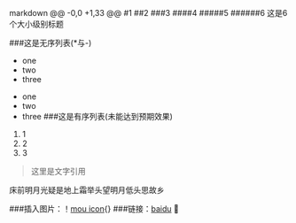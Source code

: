 markdown
@@ -0,0 +1,33 @@
#1
##2
###3
####4
#####5
######6
这是6个大小级别标题






###这是无序列表(*与-)
* one
* two
* three

- one
- two
- three
###这是有序列表(未能达到预期效果)
1. 1
2. 2
3. 3

> 这里是文字引用


 床前明月光疑是地上霜举头望明月低头思故乡

###插入图片：！[mou icon](http://mouapp.com/Mou_128.png){}
###链接：[baidu](http://www.baidu.com) 
